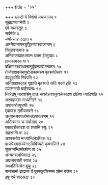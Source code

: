 +++
title = "०५"

+++
छान्दोग्ये विशेषो यथाकामम् १  
सुब्रह्मण्याग्नेयी २  
एवं यथास्तुत् ३  
सर्वमेके ४  
यथोत्साहं दद्यात् ५  
आग्नेयानामनडुद्धिरण्याश्वाजानाम् ६  
 त्रिवृतश्चत्वारः ७  
अनिरुक्तप्रातःसवनः प्रथम ईप्सुयज्ञः ८  
ग्रामकामस्य वा ९  
दक्षिणाऽश्वरथश्चतुर्युक्श्यावोऽन्यतमः १०  
तेजोब्रह्मवर्चसपुरोधाकामस्य बृहस्पतिसवः ११  
देवहूहवींषि निर्वपति १२  
अतिग्राह्यवद्ग्रहं गृह्णाति बृहस्पते अति यदर्य इति १३  
उपालम्भ्यो बार्हस्पत्यः १४  
निहितेषु नाराशंसेषु प्रातः सवनेऽनपाकुर्वन्नेकादश दक्षिणा व्यादिशति १५  
अश्वद्वादशा माध्यन्दिने १६  
अपाकरोत्युभयीः १७  
एकादश तृतीयसवने १८  
अनूबन्ध्यवपाहोमान्तेऽपाकरणम् १९  
अतिक्रमणं च सर्वासाम् २०  
एकादशैकादश वा शतानि स्युः २१  
सहस्राणि वा २२  
अश्वस्त्वेव माध्यान्दिनेऽधिकः २३  
वाजपेयवदाज्येनाऽभिषिच्यते कृष्णाजिने २४  
शुक्रामन्थिसंस्रवेण वा २५  
अन्यतस्त्वभिवाद्यः २६  
अप्रत्यवरोही स्यात् २७  
स्थपतिरित्येनं ब्रूयुः २८  
सराजानो ब्राह्मणा यं पुरस्कुर्वीरन्स्स एतेन यजेत २९  
इषुः श्येनवदसद्यः ३०  
